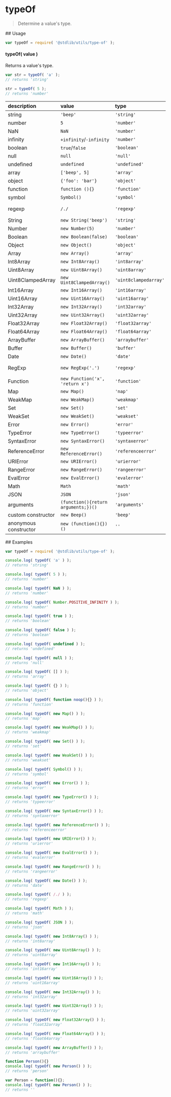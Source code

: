 typeOf
===
> Determine a value's type.

<section class="usage">
## Usage

``` javascript
var typeOf = require( '@stdlib/utils/type-of' );
```

#### typeOf( value )

Returns a value's type.

``` javascript
var str = typeOf( 'a' );
// returns 'string'

str = typeOf( 5 );
// returns 'number'
```

| description    | value   | type        | notes |
|:---------------|:--------|:------------|-------|
| string | `'beep'` | `'string'` |       |
| number | `5` | `'number'` |       |
| NaN | `NaN` | `'number'` |       |
| infinity | `+infinity`/`-infinity` | `'number'` |       |
| boolean | `true`/`false` | `'boolean'` |       |
| null | `null` | `'null'` |       |
| undefined | `undefined` | `'undefined'` |       |
| array | `['beep', 5]` | `'array'` |       |
| object | `{'foo': 'bar'}` | `'object'` |       |
| function | `function (){}` | `'function'` |       |
| symbol | `Symbol()` | `'symbol'` | ES2015 |
| regexp | `/./` | `'regexp'` | Android 4.1+ |       |
| String | `new String('beep')` | `'string'` |       |
| Number | `new Number(5)` | `'number'` |       |
| Boolean |`new Boolean(false)` | `'boolean'` |       |
| Object | `new Object()` | `'object'` |       |
| Array | `new Array()` | `'array'` |       |
| Int8Array | `new Int8Array()` | `'int8array'` |       |
| Uint8Array | `new Uint8Array()` | `'uint8array'` |       |
| Uint8ClampedArray | `new Uint8ClampedArray()` | `'uint8clampedarray'` |       |
| Int16Array | `new Int16Array()` | `'int16array'` |       |
| Uint16Array | `new Uint16Array()` | `'uint16array'` |       |
| Int32Array | `new Int32Array()` | `'int32array'` |       |
| Uint32Array | `new Uint32Array()` | `'uint32array'` |       |
| Float32Array | `new Float32Array()` | `'float32array'` |       |
| Float64Array | `new Float64Array()` | `'float64array'` |       |
| ArrayBuffer | `new ArrayBuffer()` | `'arraybuffer'` |       |
| Buffer | `new Buffer()` | `'buffer'` | Node.js   |
| Date | `new Date()` | `'date'` |       |
| RegExp | `new RegExp('.')` | `'regexp'` | Android 4.1+
| Function | `new Function('x', 'return x')` | `'function'` |       |
| Map | `new Map()` | `'nap'` | ES2015  |
| WeakMap | `new WeakMap()` | `'weakmap'` | ES2015 |
| Set | `new Set()` | `'set'` | ES2015 |
| WeakSet | `new WeakSet()` | `'weakset'` | ES2015 |
| Error | `new Error()` | `'error'` |       |
| TypeError | `new TypeError()` | `'typeerror'` |       |
| SyntaxError | `new SyntaxError()` | `'syntaxerror'` |       |
| ReferenceError | `new ReferenceError()` | `'referenceerror'` |       |
| URIError | `new URIError()` | `'urierror'` |       |
| RangeError | `new RangeError()` | `'rangeerror'` |       |
| EvalError | `new EvalError()` | `'evalerror'` |       |
| Math | `Math` | `'math'` |       |
| JSON | `JSON` | `'json'` | IE8+    |
| arguments | `(function(){return arguments;})()` | `'arguments'` | IE9+   |
| custom constructor | `new Beep()` | `'beep'` |       |
| anonymous constructor | `new (function(){})()` | `''` |       |
</section>

<!-- /.usage -->

<section class="examples">
## Examples

``` javascript
var typeOf = require( '@stdlib/utils/type-of' );

console.log( typeOf( 'a' ) );
// returns 'string'

console.log( typeOf( 5 ) );
// returns 'number'

console.log( typeOf( NaN ) );
// returns 'number'

console.log( typeOf( Number.POSITIVE_INFINITY ) );
// returns 'number'

console.log( typeOf( true ) );
// returns 'boolean'

console.log( typeOf( false ) );
// returns 'boolean'

console.log( typeOf( undefined ) );
// returns 'undefined'

console.log( typeOf( null ) );
// returns 'null'

console.log( typeOf( [] ) );
// returns 'array'

console.log( typeOf( {} ) );
// returns 'object'

console.log( typeOf( function noop(){} ) );
// returns 'function'

console.log( typeOf( new Map() ) );
// returns 'map'

console.log( typeOf( new WeakMap() ) );
// returns 'weakmap'

console.log( typeOf( new Set() ) );
// returns 'set'

console.log( typeOf( new WeakSet() ) );
// returns 'weakset'

console.log( typeOf( Symbol() ) );
// returns 'symbol'

console.log( typeOf( new Error() ) );
// returns 'error'

console.log( typeOf( new TypeError() ) );
// returns 'typeerror'

console.log( typeOf( new SyntaxError() ) );
// returns 'syntaxerror'

console.log( typeOf( new ReferenceError() ) );
// returns 'referenceerror'

console.log( typeOf( new URIError() ) );
// returns 'urierror'

console.log( typeOf( new EvalError() ) );
// returns 'evalerror'

console.log( typeOf( new RangeError() ) );
// returns 'rangeerror'

console.log( typeOf( new Date() ) );
// returns 'date'

console.log( typeOf( /./ ) );
// returns 'regexp'

console.log( typeOf( Math ) );
// returns 'math'

console.log( typeOf( JSON ) );
// returns 'json'

console.log( typeOf( new Int8Array() ) );
// returns 'int8array'

console.log( typeOf( new Uint8Array() ) );
// returns 'uint8array'

console.log( typeOf( new Int16Array() ) );
// returns 'int16array'

console.log( typeOf( new Uint16Array() ) );
// returns 'uint16array'

console.log( typeOf( new Int32Array() ) );
// returns 'int32array'

console.log( typeOf( new Uint32Array() ) );
// returns 'uint32array'

console.log( typeOf( new Float32Array() ) );
// returns 'float32array'

console.log( typeOf( new Float64Array() ) );
// returns 'float64array'

console.log( typeOf( new ArrayBuffer() ) );
// returns 'arraybuffer'

function Person(){}
console.log( typeOf( new Person() ) );
// returns 'person'

var Person = function(){};
console.log( typeOf( new Person() ) );
// returns ''
```
</section>

<!-- /.examples -->

<section class="links">
</section>

<!-- /.links -->
